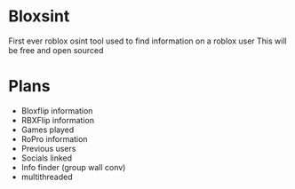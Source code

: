 # Bloxsint  
First ever roblox osint tool used to find information on a roblox user
This will be free and open sourced

# Plans
- Bloxflip information
- RBXFlip information
- Games played
- RoPro information
- Previous users
- Socials linked
- Info finder (group wall conv)
- multithreaded
